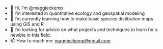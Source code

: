 - 👋 Hi, I’m @maggieckemp
- 👀 I’m interested in quantitative ecology and geospatial modeling
- 🌱 I’m currently learning how to make basic species distibution maps using GIS and R
- 💞️ I’m looking for advice on what projects and techniques to learn for a newbie in this field.
- 📫 How to reach me: maggieckemp@gmail.com

<!---
maggieckemp/maggieckemp is a ✨ special ✨ repository because its `README.md` (this file) appears on your GitHub profile.
You can click the Preview link to take a look at your changes.
--->
